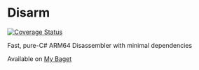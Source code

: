 # Disarm

[![Coverage Status](https://coveralls.io/repos/github/SamboyCoding/Disarm/badge.svg?branch=master)](https://coveralls.io/github/SamboyCoding/Disarm?branch=master)

Fast, pure-C# ARM64 Disassembler with minimal dependencies

Available on [My Baget](https://nuget.samboy.dev/packages/disarm)